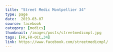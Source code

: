```yaml
---
title: "Street Medic Montpellier 34"
type: page
date:  2019-03-07
source: facebook
category: [medics]
thumbnail: /images/posts/streetmedicmpl.jpg
tags: [FR,FR-OCC,34]
link: https://www.facebook.com/streetmedicmpl/
---
```

